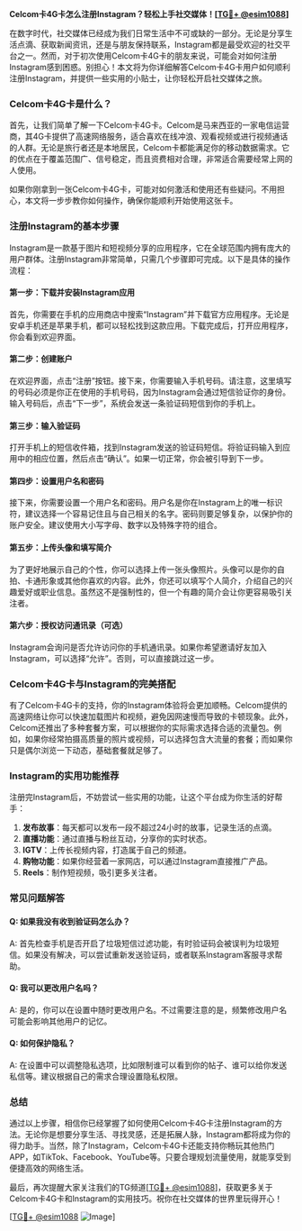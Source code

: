 **Celcom卡4G卡怎么注册Instagram？轻松上手社交媒体！[[TG💪+ @esim1088](https://t.me/s/esim1088)]**

在数字时代，社交媒体已经成为我们日常生活中不可或缺的一部分。无论是分享生活点滴、获取新闻资讯，还是与朋友保持联系，Instagram都是最受欢迎的社交平台之一。然而，对于初次使用Celcom卡4G卡的朋友来说，可能会对如何注册Instagram感到困惑。别担心！本文将为你详细解答Celcom卡4G卡用户如何顺利注册Instagram，并提供一些实用的小贴士，让你轻松开启社交媒体之旅。

### Celcom卡4G卡是什么？

首先，让我们简单了解一下Celcom卡4G卡。Celcom是马来西亚的一家电信运营商，其4G卡提供了高速网络服务，适合喜欢在线冲浪、观看视频或进行视频通话的人群。无论是旅行者还是本地居民，Celcom卡都能满足你的移动数据需求。它的优点在于覆盖范围广、信号稳定，而且资费相对合理，非常适合需要经常上网的人使用。

如果你刚拿到一张Celcom卡4G卡，可能对如何激活和使用还有些疑问。不用担心，本文将一步步教你如何操作，确保你能顺利开始使用这张卡。

### 注册Instagram的基本步骤

Instagram是一款基于图片和短视频分享的应用程序，它在全球范围内拥有庞大的用户群体。注册Instagram非常简单，只需几个步骤即可完成。以下是具体的操作流程：

#### 第一步：下载并安装Instagram应用

首先，你需要在手机的应用商店中搜索“Instagram”并下载官方应用程序。无论是安卓手机还是苹果手机，都可以轻松找到这款应用。下载完成后，打开应用程序，你会看到欢迎界面。

#### 第二步：创建账户

在欢迎界面，点击“注册”按钮。接下来，你需要输入手机号码。请注意，这里填写的号码必须是你正在使用的手机号码，因为Instagram会通过短信验证你的身份。输入号码后，点击“下一步”，系统会发送一条验证码短信到你的手机上。

#### 第三步：输入验证码

打开手机上的短信收件箱，找到Instagram发送的验证码短信。将验证码输入到应用中的相应位置，然后点击“确认”。如果一切正常，你会被引导到下一步。

#### 第四步：设置用户名和密码

接下来，你需要设置一个用户名和密码。用户名是你在Instagram上的唯一标识符，建议选择一个容易记住且与自己相关的名字。密码则要足够复杂，以保护你的账户安全。建议使用大小写字母、数字以及特殊字符的组合。

#### 第五步：上传头像和填写简介

为了更好地展示自己的个性，你可以选择上传一张头像照片。头像可以是你的自拍、卡通形象或其他你喜欢的内容。此外，你还可以填写个人简介，介绍自己的兴趣爱好或职业信息。虽然这不是强制性的，但一个有趣的简介会让你更容易吸引关注者。

#### 第六步：授权访问通讯录（可选）

Instagram会询问是否允许访问你的手机通讯录。如果你希望邀请好友加入Instagram，可以选择“允许”。否则，可以直接跳过这一步。

### Celcom卡4G卡与Instagram的完美搭配

有了Celcom卡4G卡的支持，你的Instagram体验将会更加顺畅。Celcom提供的高速网络让你可以快速加载图片和视频，避免因网速慢而导致的卡顿现象。此外，Celcom还推出了多种套餐方案，可以根据你的实际需求选择合适的流量包。例如，如果你经常拍摄高质量的照片或视频，可以选择包含大流量的套餐；而如果你只是偶尔浏览一下动态，基础套餐就足够了。

### Instagram的实用功能推荐

注册完Instagram后，不妨尝试一些实用的功能，让这个平台成为你生活的好帮手：

1. **发布故事**：每天都可以发布一段不超过24小时的故事，记录生活的点滴。
2. **直播功能**：通过直播与粉丝互动，分享你的实时状态。
3. **IGTV**：上传长视频内容，打造属于自己的频道。
4. **购物功能**：如果你经营着一家网店，可以通过Instagram直接推广产品。
5. **Reels**：制作短视频，吸引更多关注者。

### 常见问题解答

#### Q: 如果我没有收到验证码怎么办？
A: 首先检查手机是否开启了垃圾短信过滤功能，有时验证码会被误判为垃圾短信。如果没有解决，可以尝试重新发送验证码，或者联系Instagram客服寻求帮助。

#### Q: 我可以更改用户名吗？
A: 是的，你可以在设置中随时更改用户名。不过需要注意的是，频繁修改用户名可能会影响其他用户的记忆。

#### Q: 如何保护隐私？
A: 在设置中可以调整隐私选项，比如限制谁可以看到你的帖子、谁可以给你发送私信等。建议根据自己的需求合理设置隐私权限。

### 总结

通过以上步骤，相信你已经掌握了如何使用Celcom卡4G卡注册Instagram的方法。无论你是想要分享生活、寻找灵感，还是拓展人脉，Instagram都将成为你的得力助手。当然，除了Instagram，Celcom卡4G卡还能支持你畅玩其他热门APP，如TikTok、Facebook、YouTube等。只要合理规划流量使用，就能享受到便捷高效的网络生活。

最后，再次提醒大家关注我们的TG频道[[TG💪+ @esim1088](https://t.me/s/esim1088)]，获取更多关于Celcom卡4G卡和Instagram的实用技巧。祝你在社交媒体的世界里玩得开心！

[[TG💪+ @esim1088](https://t.me/s/esim1088) ![Image](https://i.postimg.cc/4NQfJmqS/Snipaste-2025-05-13-00-14-12.png)]
